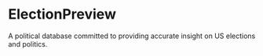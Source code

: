 # ElectionPreview
A political database committed to providing accurate insight on US elections and politics. 
